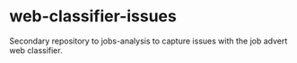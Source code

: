 # web-classifier-issues
Secondary repository to jobs-analysis to capture issues with the job advert web classifier.
